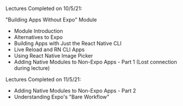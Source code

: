 Lectures Completed on 10/5/21:

"Building Apps Without Expo" Module
* Module Introduction
* Alternatives to Expo
* Building Apps with Just the React Native CLI
* Live Reload and RN CLI Apps
* Using React Native Image Picker
* Adding Native Modules to Non-Expo Apps - Part 1 (Lost connection during lecture)

Lectures Completed on 11/5/21:

* Adding Native Modules to Non-Expo Apps - Part 2
* Understanding Expo's "Bare Workflow"